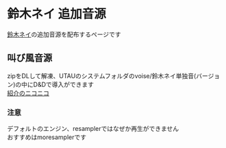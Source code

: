 # 鈴木ネイ 追加音源
[鈴木ネイ](https://suzukinei.jimdofree.com/)の追加音源を配布するページです

## 叫び風音源
zipをDLして解凍、UTAUのシステムフォルダのvoise/鈴木ネイ単独音(バージョン)の中にD&Dで導入ができます
<br>[紹介のニコニコ](https://nico.ms/sm39723161)

### 注意
デフォルトのエンジン、resamplerではなぜか再生ができません
<br>おすすめはmoresamplerです
